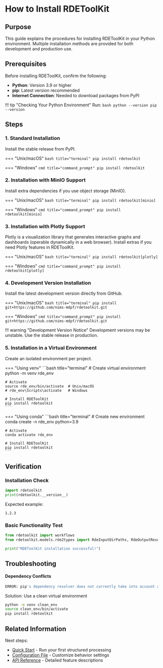 # How to Install RDEToolKit

## Purpose

This guide explains the procedures for installing RDEToolKit in your Python environment. Multiple installation methods are provided for both development and production use.

## Prerequisites

Before installing RDEToolKit, confirm the following:

- **Python**: Version 3.9 or higher
- **pip**: Latest version recommended
- **Internet Connection**: Needed to download packages from PyPI

!!! tip "Checking Your Python Environment"
    Run:
    ```bash
    python --version
    pip --version
    ```

## Steps

### 1. Standard Installation

Install the stable release from PyPI.

=== "Unix/macOS"
    ```bash title="terminal"
    pip install rdetoolkit
    ```

=== "Windows"
    ```cmd title="command_prompt"
    pip install rdetoolkit
    ```

### 2. Installation with MinIO Support

Install extra dependencies if you use object storage (MinIO).

=== "Unix/macOS"
    ```bash title="terminal"
    pip install rdetoolkit[minio]
    ```

=== "Windows"
    ```cmd title="command_prompt"
    pip install rdetoolkit[minio]
    ```

### 3. Installation with Plotly Support

Plotly is a visualization library that generates interactive graphs and dashboards (operable dynamically in a web browser). Install extras if you need Plotly features in RDEToolKit.

=== "Unix/macOS"
    ```bash title="terminal"
    pip install rdetoolkit[plotly]
    ```

=== "Windows"
    ```cmd title="command_prompt"
    pip install rdetoolkit[plotly]
    ```

### 4. Development Version Installation

Install the latest development version directly from GitHub.

=== "Unix/macOS"
    ```bash title="terminal"
    pip install git+https://github.com/nims-mdpf/rdetoolkit.git
    ```

=== "Windows"
    ```cmd title="command_prompt"
    pip install git+https://github.com/nims-mdpf/rdetoolkit.git
    ```

!!! warning "Development Version Notice"
    Development versions may be unstable. Use the stable release in production.

### 5. Installation in a Virtual Environment

Create an isolated environment per project.

=== "Using venv"
    ```bash title="terminal"
    # Create virtual environment
    python -m venv rde_env

    # Activate
    source rde_env/bin/activate  # Unix/macOS
    # rde_env\Scripts\activate   # Windows

    # Install RDEToolKit
    pip install rdetoolkit
    ```

=== "Using conda"
    ```bash title="terminal"
    # Create new environment
    conda create -n rde_env python=3.9

    # Activate
    conda activate rde_env

    # Install RDEToolKit
    pip install rdetoolkit
    ```

## Verification

### Installation Check

```python title="python_console"
import rdetoolkit
print(rdetoolkit.__version__)
```

Expected example:
```
1.2.3
```

### Basic Functionality Test

```python title="test_installation.py"
from rdetoolkit import workflows
from rdetoolkit.models.rde2types import RdeInputDirPaths, RdeOutputResourcePath

print("RDEToolKit installation successful!")
```

## Troubleshooting

#### Dependency Conflicts

```bash
ERROR: pip's dependency resolver does not currently take into account all the packages
```

Solution: Use a clean virtual environment
```bash title="terminal"
python -m venv clean_env
source clean_env/bin/activate
pip install rdetoolkit
```

## Related Information

Next steps:

- [Quick Start](quick-start.en.md) - Run your first structured processing
- [Configuration File](user-guide/config.en.md) - Customize behavior settings
- [API Reference](api/index.en.md) - Detailed feature descriptions
